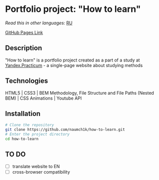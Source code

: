# Portfolio project: "How to learn"

*Read this in other languages:* [RU](https://github.com/naumch1k/how-to-learn/blob/master/README.RU.md)

[GitHub Pages Link](https://naumch1k.github.io/how-to-learn/index.html)

## Description
"How to learn" is a portfolio project created as a part of a study at [Yandex.Practicum](https://practicum.yandex.com/web/ "Web Development Program") - a single-page website about studying methods

## Technologies
HTML5 | CSS3 | BEM Methodology, File Structure and File Paths (Nested BEM) | CSS Animations | Youtube API

## Installation

```bash
# Clone the repository
git clone https://github.com/naumch1k/how-to-learn.git
# Enter the project directory
cd how-to-learn
```

## TO DO
- [ ] translate website to EN
- [ ] cross-browser compatibility
